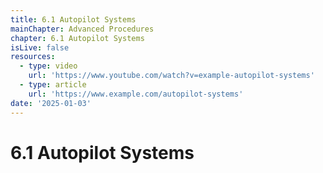 ```yaml
---
title: 6.1 Autopilot Systems
mainChapter: Advanced Procedures
chapter: 6.1 Autopilot Systems
isLive: false
resources:
  - type: video
    url: 'https://www.youtube.com/watch?v=example-autopilot-systems'
  - type: article
    url: 'https://www.example.com/autopilot-systems'
date: '2025-01-03'
---
```


# 6.1 Autopilot Systems
